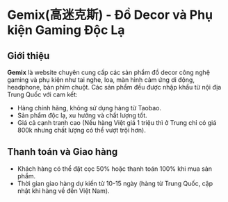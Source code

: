 # Gemix(高迷克斯) - Đồ Decor và Phụ kiện Gaming Độc Lạ

## Giới thiệu
**Gemix** là website chuyên cung cấp các sản phẩm đồ decor công nghệ gaming và phụ kiện như tai nghe, loa, màn hình cảm ứng di động, headphone, bàn phím chuột. Các sản phẩm đều được nhập khẩu từ nội địa Trung Quốc với cam kết:
- Hàng chính hãng, không sử dụng hàng từ Taobao.
- Sản phẩm độc lạ, xu hướng và chất lượng tốt.
- Giá cả cạnh tranh cao (Nếu hàng Việt giá 1 triệu thì ở Trung chỉ có giá 800k nhưng chất lượng có thể vượt trội hơn).

## Thanh toán và Giao hàng
- Khách hàng có thể đặt cọc 50% hoặc thanh toán 100% khi mua sản phẩm.
- Thời gian giao hàng dự kiến từ 10-15 ngày (hàng từ Trung Quốc, cập nhật khi hàng về đến Việt Nam).
